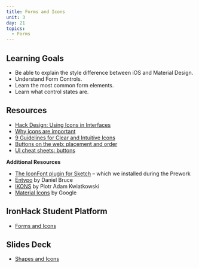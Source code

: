 ```yaml
---
title: Forms and Icons
unit: 3
day: 21
topics:
  - Forms
---
```

## Learning Goals

* Be able to explain the style difference between iOS and Material Design.
* Understand Form Controls.
* Learn the most common form elements.
* Learn what control states are.

## Resources

* [Hack Design: Using Icons in Interfaces](https://hackdesign.org/lessons/24)
* [Why icons are important](https://medium.com/@Claromentis/why-icons-are-important-29dd86ac45d0)
* [9 Guidelines for Clear and Intuitive Icons](http://uxmovement.com/buttons/9-guidelines-for-clear-and-intuitive-icons/)
* [Buttons on the web: placement and order](https://uxdesign.cc/buttons-placement-and-order-bb1c4abadfcb)
* [UI cheat sheets: buttons](https://uxdesign.cc/ui-cheat-sheets-buttons-7329ed9d6112)

**Additional Resources**

* [The IconFont plugin for Sketch](https://github.com/keremciu/sketch-iconfont) – which we installed during the Prework
* [Entypo](http://www.entypo.com/) by Daniel Bruce
* [IKONS](http://ikons.piotrkwiatkowski.co.uk/) by Piotr Adam Kwiatkowski
* [Material Icons](https://material.io/tools/icons/?style=baseline) by Google

## IronHack Student Platform

* [Forms and Icons](http://learn.ironhack.com/#/learning_unit/7089)

## Slides Deck

* [Shapes and Icons](https://drive.google.com/open?id=1EJ4kE5ZL7ues4yb82D6evlO43AzSZ-60lGZOje-QAzw)

